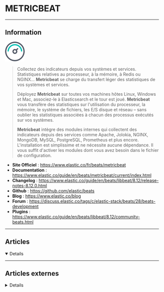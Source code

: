 # METRICBEAT
----

## <i class="fa-solid fa-hashtag"></i> Information

![Logo](../../_media/apps/metricbeat/metricbeat-logo-color.svg ':size=250 :no-zoom')


> <i class="fa-solid fa-quote-left"></i> Collectez des indicateurs depuis vos systèmes et services. Statistiques relatives au processeur, à la mémoire, à Redis ou NGINX… **Metricbeat** se charge du transfert léger des statistiques de vos systèmes et services.
> 
> Déployez **Metricbeat** sur toutes vos machines hôtes Linux, Windows et Mac, associez-le à Elasticsearch et le tour est joué. **Metricbeat** vous transfère des statistiques sur l'utilisation du processeur, la mémoire, le système de fichiers, les E/S disque et réseau – sans oublier les statistiques associées à chacun des processus exécutés sur vos systèmes.
> 
> **Metricbeat** intègre des modules internes qui collectent des indicateurs depuis des services comme Apache, Jolokia, NGINX, MongoDB, MySQL, PostgreSQL, Prometheus et plus encore. L'installation est simplissime et ne nécessite aucune dépendance. Il vous suffit d'activer les modules dont vous avez besoin dans le fichier de configuration. <i class="fa-solid fa-quote-left fa-rotate-180"></i>


- <i class="fa-solid fa-globe"></i> **Site Officiel** : https://www.elastic.co/fr/beats/metricbeat
- <i class="fa-solid fa-book"></i> **Documentation** : https://www.elastic.co/guide/en/beats/metricbeat/current/index.html
- <i class="fa-solid fa-file-circle-question"></i> **Changelog** : https://www.elastic.co/guide/en/beats/libbeat/8.12/release-notes-8.12.0.html 
- <i class="fa-brands fa-github"></i> **Github** : https://github.com/elastic/beats
- <i class="fab fa-blogger-b"></i> **Blog** : https://www.elastic.co/blog
- <i class="fas fa-comments"></i> **Forum** : https://discuss.elastic.co/tags/c/elastic-stack/beats/28/beats-development
- <i class="fas fa-tools"></i> **Plugins** : https://www.elastic.co/guide/en/beats/libbeat/8.12/community-beats.html

---

## <i class="fa-regular fa-newspaper"></i> Articles

<details open>

</details>

---

## <i class="fa-solid fa-glasses"></i> Articles externes

<details>

- [A Metricbeat Tutorial: Getting Started](https://logz.io/blog/metricbeat-tutorial/)
- [How to Configure Metricbeat for Application and Server infrastructure](https://hub.packtpub.com/how-to-configure-metricbeat-for-application-and-server-infrastructure/)
- [How To Gather Infrastructure Metrics with Metricbeat on CentOS 7](https://www.digitalocean.com/community/tutorials/how-to-gather-infrastructure-metrics-with-metricbeat-on-centos-7)
- [How To Gather Infrastructure Metrics with Metricbeat on Ubuntu 18.04](https://www.digitalocean.com/community/tutorials/how-to-gather-infrastructure-metrics-with-metricbeat-on-ubuntu-18-04)  

</details>